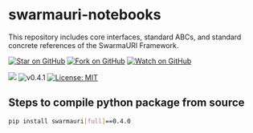 # swarmauri-notebooks
This repository includes core interfaces, standard ABCs, and standard concrete references of the SwarmaURI Framework.

[![Star on GitHub](https://img.shields.io/github/stars/swarmauri/swarmauri-notebooks?style=social)](https://github.com/swarmauri/swarmauri-notebooks/stargazers) [![Fork on GitHub](https://img.shields.io/github/forks/swarmauri/swarmauri-notebooks?style=social)](https://github.com/swarmauri/swarmauri-notebooks/network/members) [![Watch on GitHub](https://img.shields.io/github/watchers/swarmauri/swarmauri-notebooks?style=social)](https://github.com/swarmauri/swarmauri-notebooks/watchers)


![](https://hits.seeyoufarm.com/api/count/incr/badge.svg?url=https://github.com/swarmauri/swarmauri-swarmauri&count_bg=%2379C83D&title_bg=%23555555&icon=&icon_color=%23E7E7E7&title=hits&edge_flat=false) ![v0.4.1](https://img.shields.io/badge/Version-v0.4.0-yellow) [![License: MIT](https://img.shields.io/badge/License-MIT-yellow.svg)](https://opensource.org/licenses/MIT) 


## Steps to compile python package from source
```bash
pip install swarmauri[full]==0.4.0
```
